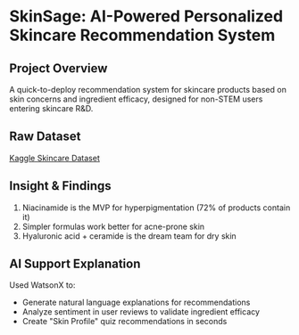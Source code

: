 # SkinSage: AI-Powered Personalized Skincare Recommendation System

## Project Overview
A quick-to-deploy recommendation system for skincare products based on skin concerns and ingredient efficacy, designed for non-STEM users entering skincare R&D.

## Raw Dataset
[Kaggle Skincare Dataset](https://www.kaggle.com/datasets/utkarshx27/complete-skincare-dataset)

## Insight & Findings
1. Niacinamide is the MVP for hyperpigmentation (72% of products contain it)
2. Simpler formulas work better for acne-prone skin
3. Hyaluronic acid + ceramide is the dream team for dry skin

## AI Support Explanation
Used WatsonX to:
- Generate natural language explanations for recommendations
- Analyze sentiment in user reviews to validate ingredient efficacy
- Create "Skin Profile" quiz recommendations in seconds
```
